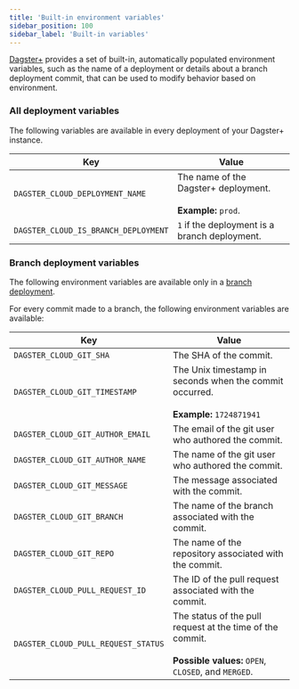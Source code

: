```yaml
---
title: 'Built-in environment variables'
sidebar_position: 100
sidebar_label: 'Built-in variables'
---
```


[Dagster+](/todo) provides a set of built-in, automatically populated environment variables, such as the name of a deployment or details about a branch deployment commit, that can be used to modify behavior based on environment.

### All deployment variables

The following variables are available in every deployment of your Dagster+ instance.

| Key                                  | Value                                                                |
| ------------------------------------ | -------------------------------------------------------------------- |
| `DAGSTER_CLOUD_DEPLOYMENT_NAME`      | The name of the Dagster+ deployment. <br/><br/> **Example:** `prod`. |
| `DAGSTER_CLOUD_IS_BRANCH_DEPLOYMENT` | `1` if the deployment is a branch deployment.                        |

### Branch deployment variables

The following environment variables are available only in a [branch deployment](/todo).

For every commit made to a branch, the following environment variables are available:

| Key                                 | Value                                                                                                                     |
| ----------------------------------- | ------------------------------------------------------------------------------------------------------------------------- |
| `DAGSTER_CLOUD_GIT_SHA`             | The SHA of the commit.                                                                                                    |
| `DAGSTER_CLOUD_GIT_TIMESTAMP`       | The Unix timestamp in seconds when the commit occurred. <br/><br/> **Example:** `1724871941`                              |
| `DAGSTER_CLOUD_GIT_AUTHOR_EMAIL`    | The email of the git user who authored the commit.                                                                        |
| `DAGSTER_CLOUD_GIT_AUTHOR_NAME`     | The name of the git user who authored the commit.                                                                         |
| `DAGSTER_CLOUD_GIT_MESSAGE`         | The message associated with the commit.                                                                                   |
| `DAGSTER_CLOUD_GIT_BRANCH`          | The name of the branch associated with the commit.                                                                        |
| `DAGSTER_CLOUD_GIT_REPO`            | The name of the repository associated with the commit.                                                                    |
| `DAGSTER_CLOUD_PULL_REQUEST_ID`     | The ID of the pull request associated with the commit.                                                                    |
| `DAGSTER_CLOUD_PULL_REQUEST_STATUS` | The status of the pull request at the time of the commit. <br/><br/> **Possible values:** `OPEN`, `CLOSED`, and `MERGED`. |

